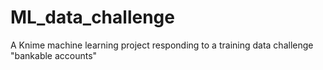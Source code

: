 # ML_data_challenge
A Knime machine learning project responding to a training data challenge "bankable accounts"
